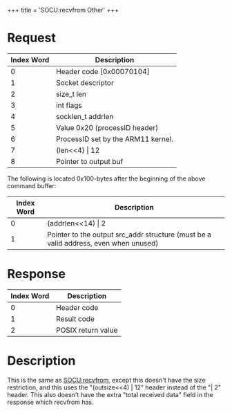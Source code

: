 +++
title = 'SOCU:recvfrom Other'
+++

# Request

| Index Word | Description                        |
|------------|------------------------------------|
| 0          | Header code \[0x00070104\]         |
| 1          | Socket descriptor                  |
| 2          | size_t len                         |
| 3          | int flags                          |
| 4          | socklen_t addrlen                  |
| 5          | Value 0x20 (processID header)      |
| 6          | ProcessID set by the ARM11 kernel. |
| 7          | (len\<\<4) \| 12                   |
| 8          | Pointer to output buf              |

The following is located 0x100-bytes after the beginning of the above
command buffer:

| Index Word | Description                                                                          |
|------------|--------------------------------------------------------------------------------------|
| 0          | (addrlen\<\<14) \| 2                                                                 |
| 1          | Pointer to the output src_addr structure (must be a valid address, even when unused) |

# Response

| Index Word | Description        |
|------------|--------------------|
| 0          | Header code        |
| 1          | Result code        |
| 2          | POSIX return value |

# Description

This is the same as [SOCU:recvfrom](SOCU:recvfrom "wikilink"), except
this doesn't have the size restriction, and this uses the
"(outsize\<\<4) \| 12" header instead of the "\| 2" header. This also
doesn't have the extra "total received data" field in the response which
recvfrom has.